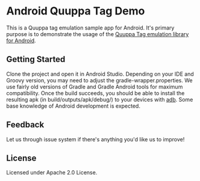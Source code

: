 # Android Quuppa Tag Demo

This is a Quuppa tag emulation sample app for Android. It's primary purpose is to demonstrate the usage of the [Quuppa Tag emulation library for Android](https://github.com/quuppalabs/android-quuppa-taglib).

## Getting Started

Clone the project and open it in Android Studio. Depending on your IDE and Groovy version, you may need to adjust the gradle-wrapper.properties. We use fairly old versions of Gradle and Gradle Android tools for maximum compatibility. Once the build succeeds, you should be able to install the resulting apk (in build/outputs/apk/debug/) to your devices with [adb](https://developer.android.com/studio/command-line/adb). Some base knowledge of Android development is expected.

## Feedback

Let us through issue system if there's anything you'd like us to improve! 

## License

Licensed under Apache 2.0 License.
